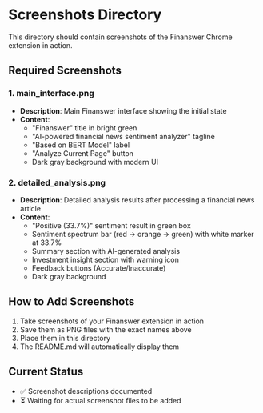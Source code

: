 # Screenshots Directory

This directory should contain screenshots of the Finanswer Chrome extension in action.

## Required Screenshots

### 1. main_interface.png
- **Description**: Main Finanswer interface showing the initial state
- **Content**: 
  - "Finanswer" title in bright green
  - "AI-powered financial news sentiment analyzer" tagline
  - "Based on BERT Model" label
  - "Analyze Current Page" button
  - Dark gray background with modern UI

### 2. detailed_analysis.png
- **Description**: Detailed analysis results after processing a financial news article
- **Content**:
  - "Positive (33.7%)" sentiment result in green box
  - Sentiment spectrum bar (red → orange → green) with white marker at 33.7%
  - Summary section with AI-generated analysis
  - Investment insight section with warning icon
  - Feedback buttons (Accurate/Inaccurate)
  - Dark gray background

## How to Add Screenshots

1. Take screenshots of your Finanswer extension in action
2. Save them as PNG files with the exact names above
3. Place them in this directory
4. The README.md will automatically display them

## Current Status
- ✅ Screenshot descriptions documented
- ⏳ Waiting for actual screenshot files to be added 
